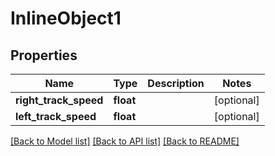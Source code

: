 # InlineObject1

## Properties
Name | Type | Description | Notes
------------ | ------------- | ------------- | -------------
**right_track_speed** | **float** |  | [optional] 
**left_track_speed** | **float** |  | [optional] 

[[Back to Model list]](../README.md#documentation-for-models) [[Back to API list]](../README.md#documentation-for-api-endpoints) [[Back to README]](../README.md)


